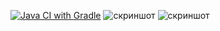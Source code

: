 [![Java CI with Gradle](https://github.com/Larinatest/Patterns-1/actions/workflows/gradle.yml/badge.svg)](https://github.com/Larinatest/Patterns-1/actions/workflows/gradle.yml)
![скриншот](https://github.com/Larinatest/additional-documents/blob/main/readme.png)
![скриншот](https://github.com/Larinatest/additional-documents/blob/main/readme3.png)
